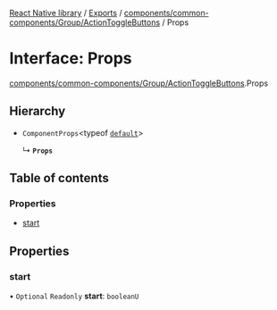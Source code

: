 [React Native library](../index.md) / [Exports](../modules.md) / [components/common-components/Group/ActionToggleButtons](../modules/components_common_components_Group_ActionToggleButtons.md) / Props

# Interface: Props

[components/common-components/Group/ActionToggleButtons](../modules/components_common_components_Group_ActionToggleButtons.md).Props

## Hierarchy

- `ComponentProps`\<typeof [`default`](../modules/components_common_components_common_common_components_Row.md#default)\>

  ↳ **`Props`**

## Table of contents

### Properties

- [start](components_common_components_Group_ActionToggleButtons.Props.md#start)

## Properties

### start

• `Optional` `Readonly` **start**: `booleanU`
